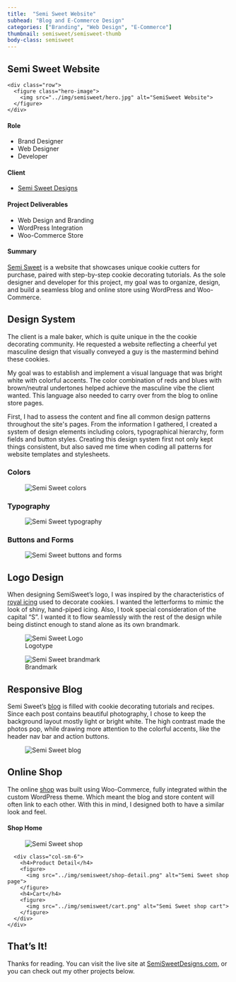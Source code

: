 ```yaml
---
title:  "Semi Sweet Website"
subhead: "Blog and E-Commerce Design"
categories: ["Branding", "Web Design", "E-Commerce"]
thumbnail: semisweet/semisweet-thumb
body-class: semisweet
---
```

<section class="container-fluid introduction">
  <div class="container">
    <div class="row">
      <div class="col-sm-12">
        <h1 class="title">Semi Sweet Website</h1>
      </div>
    </div>

    <div class="row">
      <figure class="hero-image">
        <img src="../img/semisweet/hero.jpg" alt="SemiSweet Website">
      </figure>
    </div>
  </div>
</section>
<section class="container-fluid project-details">
  <div class="container">
    <div class="row">
      <div class="col-md-5">
        <h4>Role</h4>
        <ul>
          <li>Brand Designer</li>
          <li>Web Designer</li>
          <li>Developer</li>
        </ul>
        <h4>Client</h4>
        <ul>
          <li><a href="https://www.semisweetdesigns.com" target="_blank">Semi Sweet Designs</a></li>
        </ul>
        <h4>Project Deliverables</h4>
        <ul>
          <li>Web Design and Branding</li>
          <li>WordPress Integration</li>
          <li>Woo-Commerce Store</li>
        </ul>
      </div>
      <div class="col-md-7 summary">
        <h4>Summary</h4>
        <p><a href="https://www.semisweetdesigns.com" target="_blank">Semi Sweet</a> is a website that showcases unique cookie cutters for purchase, paired with step-by-step cookie decorating tutorials. As the sole designer and developer for this project, my goal was to organize, design, and build a seamless blog and online store using WordPress and Woo-Commerce.</p>
      </div>
    </div>
  </div>
</section>

<section class="container design-system">
  <div class="row">
    <div class="col-sm-8 description center">
      <h2>Design System</h2>
      <p>The client is a male baker, which is quite unique in the the cookie decorating community. He requested a website reflecting a cheerful yet masculine design that visually conveyed a guy is the mastermind behind these cookies.</p>
      <p>My goal was to establish and implement a visual language that was bright white with colorful accents. The color combination of reds and blues with brown/neutral undertones helped achieve the masculine vibe the client wanted. This language also needed to carry over from the blog to online store pages.</p>
      <p>First, I had to assess the content and fine all common design patterns throughout the site's pages. From the information I gathered, I created a system of design elements including colors, typographical hierarchy, form fields and button styles. Creating this design system first not only kept things consistent, but also saved me time when coding all patterns for website templates and stylesheets.</p>
    </div>
    <div class="col-sm-12">      
      <h3>Colors</h3>
      <figure>
        <img src="../img/semisweet/colors.png" alt="Semi Sweet colors">
      </figure>
      <h3>Typography</h3>
      <figure>
        <img src="../img/semisweet/typography.png" alt="Semi Sweet typography">
      </figure>
      <h3>Buttons and Forms</h3>
      <figure>
        <img src="../img/semisweet/buttons-forms.png" alt="Semi Sweet buttons and forms">
      </figure>   
    </div>
  </div>
</section>
<section class="container-fluid logo">
  <div class="container">
    <div class="row">
      <div class="col-sm-8 description center">
        <h2>Logo Design</h2>
        <p>When designing SemiSweet’s logo, I was inspired by the characteristics of <a href="https://semisweetdesigns.com/2013/10/03/updated-royal-icing-recipe/" target="_blank">royal icing</a> used to decorate cookies. I wanted the letterforms to mimic the look of shiny, hand-piped icing. Also, I took special consideration of the capital “S”. I wanted it to flow seamlessly with the rest of the design while being distinct enough to stand alone as its own brandmark.</p>
      </div>
      <div class="col-sm-12">
        <figure class="wordmark">
          <img src="../img/semisweet/ss-logo.svg" alt="Semi Sweet Logo">
          <figcaption>Logotype</figcaption>
        </figure>
        <figure class="brandmark">
          <img src="../img/semisweet/ss-brandmark.svg" alt="Semi Sweet brandmark">
          <figcaption>Brandmark</figcaption>
        </figure>  
      </div>
    </div>
  </div>
</section>
<section class="container-fluid blog">
  <div class="container">
    <div class="row">
      <div class="col-sm-8 description center">
        <h2>Responsive Blog</h2>
        <p>Semi Sweet’s <a href="https://www.semisweetdesigns.com/blog" target="_blank">blog</a> is filled with cookie decorating tutorials and recipes. Since each post contains beautiful photography, I chose to keep the background layout mostly light or bright white. The high contrast made the photos pop, while drawing more attention to the colorful accents, like the header nav bar and action buttons.</p>
      </div>
      <div class="col-sm-12">
        <figure>
          <img src="../img/semisweet/blog-full.png" alt="Semi Sweet blog">
        </figure>  
      </div>
    </div>
  </div>
</section>
<section class="container-fluid shop">
  <div class="container">
    <div class="row">
      <div class="col-sm-8 description center">
        <h2>Online Shop</h2>
        <p>The online <a href="https://semisweetdesigns.com/shop/" target="_blank">shop</a> was built using Woo-Commerce, fully integrated within the custom WordPress theme. Which meant the blog and store content will often link to each other. With this in mind, I designed both to have a similar look and feel.</p>
      </div>
    </div>
    <div class="row">
      <div class="col-sm-6">
        <h4>Shop Home</h4>
        <figure>
          <img src="../img/semisweet/shop-home.png" alt="Semi Sweet shop">
        </figure>
      </div>

      <div class="col-sm-6">
        <h4>Product Detail</h4>
        <figure>
          <img src="../img/semisweet/shop-detail.png" alt="Semi Sweet shop page">
        </figure>
        <h4>Cart</h4>
        <figure>
          <img src="../img/semisweet/cart.png" alt="Semi Sweet shop cart">
        </figure>
      </div>
    </div>
  </div>
</section>
<section class="container-fluid post-closing">
  <div class="container">
    <h2>That’s It!</h2>
    <p>Thanks for reading. You can visit the live site at <a href="https://www.semisweetdesigns.com/" target="_blank">SemiSweetDesigns.com</a>, or you can check out my other projects below.</p>
  </div>
</section>

